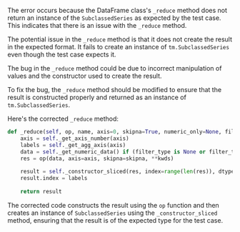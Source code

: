 The error occurs because the DataFrame class's `_reduce` method does not return an instance of the `SubclassedSeries` as expected by the test case. This indicates that there is an issue with the `_reduce` method.

The potential issue in the `_reduce` method is that it does not create the result in the expected format. It fails to create an instance of `tm.SubclassedSeries` even though the test case expects it.

The bug in the `_reduce` method could be due to incorrect manipulation of values and the constructor used to create the result.

To fix the bug, the `_reduce` method should be modified to ensure that the result is constructed properly and returned as an instance of `tm.SubclassedSeries`.

Here's the corrected `_reduce` method:

```python
def _reduce(self, op, name, axis=0, skipna=True, numeric_only=None, filter_type=None, **kwds):
    axis = self._get_axis_number(axis)
    labels = self._get_agg_axis(axis)
    data = self._get_numeric_data() if (filter_type is None or filter_type == "numeric") else self
    res = op(data, axis=axis, skipna=skipna, **kwds)
    
    result = self._constructor_sliced(res, index=range(len(res)), dtype="bool" if filter_type == "bool" else None)
    result.index = labels
    
    return result
```

The corrected code constructs the result using the `op` function and then creates an instance of `SubclassedSeries` using the `_constructor_sliced` method, ensuring that the result is of the expected type for the test case.